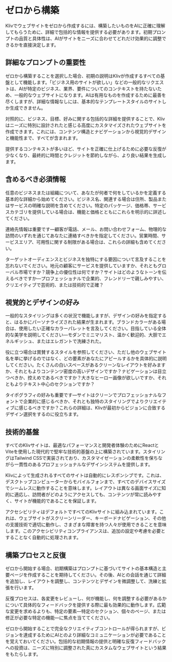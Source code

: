 # ゼロから構築

Klivでウェブサイトをゼロから作成するには、構築したいものをAIに正確に理解してもらうために、詳細で包括的な情報を提供する必要があります。初期プロンプトの品質と具体性は、AIがサイトをニーズに合わせてどれだけ効果的に調整できるかを直接決定します。

## 詳細なプロンプトの重要性

ゼロから構築することを選択した場合、初期の説明はKlivが作成するすべての基盤として機能します。「ビジネス用のサイトが欲しい」などの一般的なリクエストは、AIが特定のビジネス、業界、要件についてのコンテキストを持たないため、一般的なウェブサイトになります。AIは有用なものを作成するために最善を尽くしますが、詳細な情報なしには、基本的なテンプレートスタイルのサイトしか生成できません。

対照的に、ビジネス、目標、好みに関する包括的な詳細を提供することで、Klivはニーズに特別に設計されたと感じる高度にカスタマイズされたウェブサイトを作成できます。これには、コンテンツ構造とナビゲーションから視覚的デザインと機能性まで、すべてが含まれます。

提供するコンテキストが多いほど、サイトを正確に仕上げるために必要な反復が少なくなり、最終的に時間とクレジットを節約しながら、より良い結果を生成します。

## 含めるべき必須情報

任意のビジネスまたは組織について、あなたが何者で何をしているかを定義する基本的な詳細から始めてください。ビジネス名、関連する場合は住所、製品またはサービスの明確な説明を含めてください。特定のパッケージ、価格帯、サービスカテゴリを提供している場合は、機能と価格とともにこれらを明示的に詳述してください。

連絡先情報は重要です—顧客が電話、メール、お問い合わせフォーム、物理的な訪問のいずれを通じてあなたに連絡すべきかを指定してください。営業時間、サービスエリア、可用性に関する制限がある場合は、これらの詳細も含めてください。

ターゲットオーディエンスとビジネスを独特にする要因について言及することを忘れないでください。地元の顧客にサービスを提供していますか、それともグローバル市場ですか？競争上の優位性は何ですか？サイトはどのようなトーンを伝えるべきですか—プロフェッショナルで企業的、フレンドリーで親しみやすい、クリエイティブで芸術的、または技術的で正確？

## 視覚的とデザインの好み

一般的なスタイリングは多くの状況で機能しますが、デザインの好みを指定すると、はるかにパーソナライズされた結果が生まれます。ブランドカラーがある場合は、使用したい正確なカラーパレットを言及してください。目指している全体的な美学を説明してください—モダンでミニマリスト、温かく歓迎的、大胆でエネルギッシュ、またはエレガントで洗練された。

役に立つ場合は賞賛するスタイルを参照してください、ただし他のウェブサイト名を単に挙げるのではなく、どの要素があなたにアピールするかを具体的に説明してください。たくさんの白いスペースがあるクリーンなレイアウトを好みますか、それともよりコンテンツ密度の高いデザインですか？ナビゲーションは目立つべきか、控えめであるべきですか？大きなヒーロー画像が欲しいですか、それともよりテキスト中心のセクションですか？

タイポグラフィの好みも重要です—サイトはクリーンでプロフェッショナルなフォントで企業的に感じるべきか、それとも独特のスタイリングでよりクリエイティブに感じるべきですか？これらの詳細は、Klivが最初からビジョンに合致するデザイン選択をするのに役立ちます。

## 技術的基盤

すべてのKlivサイトは、最適なパフォーマンスと開発者体験のためにReactとViteを使用した現代的で堅牢な技術的基盤の上に構築されています。スタイリングはTailwind CSSで実装されており、カスタマイゼーションの柔軟性を保ちながら一貫性のあるプロフェッショナルなデザインシステムを提供します。

Klivによって生成されるすべてのサイトは自動的にレスポンシブです。これは、デスクトップコンピューターからモバイルフォンまで、すべてのデバイスサイズでシームレスに動作することを意味します。レイアウトは異なる画面サイズに知的に適応し、訪問者がどのようにアクセスしても、コンテンツが常に読みやすく、サイトが機能的であることを保証します。

アクセシビリティはデフォルトですべてのKlivサイトに組み込まれています。これは、ウェブサイトがスクリーンリーダー、キーボードナビゲーション、その他の支援技術で適切に動作し、さまざまな障害を持つ人々が使用できることを意味します。このアクセシビリティコンプライアンスは、追加の設定や考慮を必要とすることなく自動的に処理されます。

## 構築プロセスと反復

ゼロから開始する場合、初期構築はプロンプトに基づいてサイトの基本構造と主要ページを作成することを期待してください。その後、AIとの会話を通じて詳細を追加し、レイアウトを調整し、コンテンツとデザインを微調整して、洗練と拡張を行います。

反復プロセスは、各変更をレビューし、何が機能し、何を調整する必要があるかについて具体的なフィードバックを提供する際に最も効果的に動作します。広範な変更を求めるよりも、特定の要素—特定のセクション、個々のページ、または修正が必要な特定の機能—に焦点を当ててください。

ゼロから開始することで完全なクリエイティブコントロールが得られますが、ビジョンを達成するためにAIとのより詳細なコミュニケーションが必要であることを覚えておいてください。包括的な初期情報の提供と明確な反復フィードバックへの投資は、ニーズに特別に調整された真にカスタムなウェブサイトという結果をもたらします。